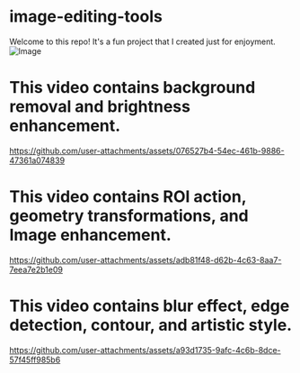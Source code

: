 # image-editing-tools

Welcome to this repo! It's a fun project that I created just for enjoyment.
![Image](https://github.com/user-attachments/assets/1889cf8d-b45a-41e3-989e-479148ee4b1e)

# This video contains background removal and brightness enhancement.
https://github.com/user-attachments/assets/076527b4-54ec-461b-9886-47361a074839


# This video contains ROI action, geometry transformations, and Image enhancement.
https://github.com/user-attachments/assets/adb81f48-d62b-4c63-8aa7-7eea7e2b1e09

# This video contains blur effect, edge detection, contour, and artistic style.
https://github.com/user-attachments/assets/a93d1735-9afc-4c6b-8dce-57f45ff985b6
